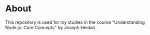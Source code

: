# About

This repository is used for my studies in the course "Understanding Node.js: Core Concepts" by Joseph Heidari.
